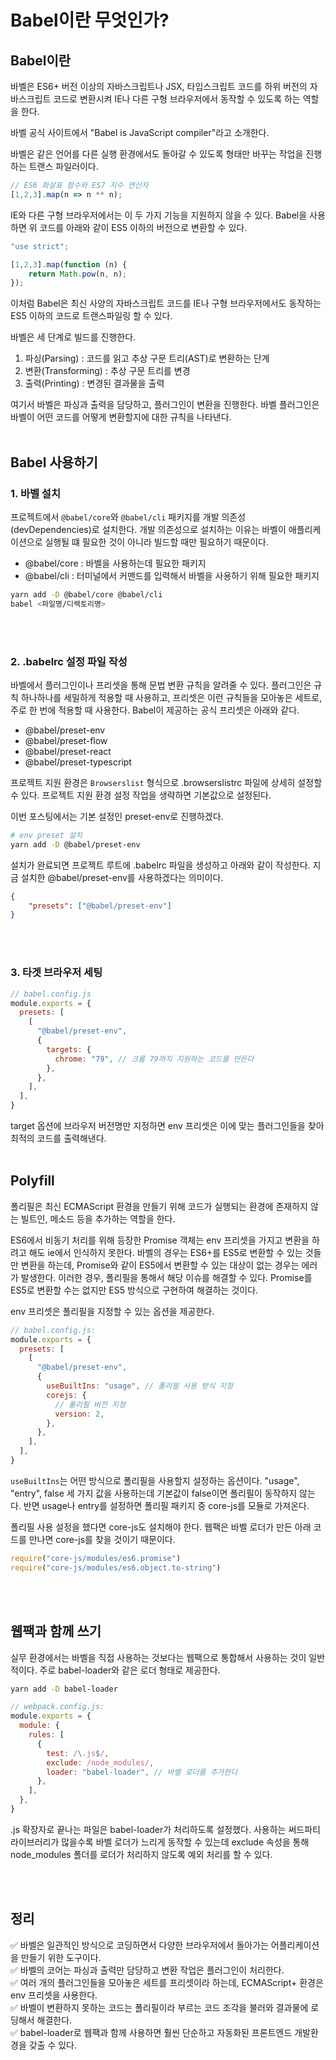 # Babel이란 무엇인가?
## Babel이란
바벨은 ES6+ 버전 이상의 자바스크립트나 JSX, 타입스크립트 코드를 하위 버전의 자바스크립트 코드로 변환시켜 IE나 다른 구형 브라우저에서 동작할 수 있도록 하는 역할을 한다.

바벨 공식 사이트에서 "Babel is JavaScript compiler"라고 소개한다.

바벨은 같은 언어를 다른 실행 환경에서도 돌아갈 수 있도록 형태만 바꾸는 작업을 진행하는 트랜스 파일러이다.


```js
// ES6 화살표 함수와 ES7 지수 연산자
[1,2,3].map(n => n ** n);
```
IE와 다른 구형 브라우저에서는 이 두 가지 기능을 지원하지 않을 수 있다. Babel을 사용하면 위 코드를 아래와 같이 ES5 이하의 버전으로 변환할 수 있다.

```js
"use strict";

[1,2,3].map(function (n) {
	return Math.pow(n, n);
});
```
이처럼 Babel은 최신 사양의 자바스크립트 코드를 IE나 구형 브라우저에서도 동작하는 ES5 이하의 코드로 트랜스파일링 할 수 있다.

바벨은 세 단계로 빌드를 진행한다.
1. 파싱(Parsing) : 코드를 읽고 추상 구문 트리(AST)로 변환하는 단계
2. 변환(Transforming) : 추상 구문 트리를 변경
3. 출력(Printing) : 변경된 결과물을 출력

여기서 바벨은 파싱과 출력을 담당하고, 플러그인이 변환을 진행한다.
바벨 플러그인은 바벨이 어떤 코드를 어떻게 변환할지에 대한 규칙을 나타낸다. 
<br /><br />
## Babel 사용하기

### 1. 바벨 설치
프로젝트에서 `@babel/core`와 `@babel/cli` 패키지를 개발 의존성(devDependencies)로 설치한다. 개발 의존성으로 설치하는 이유는 바벨이 애플리케이션으로 실행될 떄 필요한 것이 아니라 빌드할 때만 필요하기 때문이다.
- @babel/core : 바벨을 사용하는데 필요한 패키지
- @babel/cli : 터미널에서 커맨드를 입력해서 바벨을 사용하기 위해 필요한 패키지

```bash
yarn add -D @babel/core @babel/cli
babel <파일명/디렉토리명>
```
<br /><br />
### 2. .babelrc 설정 파일 작성
바벨에서 플러그인이나 프리셋을 통해 문법 변환 규칙을 알려줄 수 있다.
플러그인은 규칙 하나하나를 세밀하게 적용할 때 사용하고, 프리셋은 이런 규칙들을 모아놓은 세트로, 주로 한 번에 적용할 때 사용한다. Babel이 제공하는 공식 프리셋은 아래와 같다.
* @babel/preset-env
* @babel/preset-flow
* @babel/preset-react
* @babel/preset-typescript

프로젝트 지원 환경은 `Browserslist` 형식으로 .browserslistrc 파일에 상세히 설정할 수 있다. 프로젝트 지원 환경 설정 작업을 생략하면 기본값으로 설정된다.

이번 포스팅에서는 기본 설정인 preset-env로 진행하겠다.

```bash
# env preset 설치 
yarn add -D @babel/preset-env
```

설치가 완료되면 프로젝트 루트에 .babelrc 파일을 생성하고 아래와 같이 작성한다. 지금 설치한 @babel/preset-env를 사용하겠다는 의미이다.
```json
{ 
	"presets": ["@babel/preset-env"] 
}
```

<br /><br />
### 3. 타겟 브라우저 세팅
```js
// babel.config.js
module.exports = {
  presets: [
    [
      "@babel/preset-env",
      {
        targets: {
          chrome: "79", // 크롬 79까지 지원하는 코드를 만든다
        },
      },
    ],
  ],
}
```

target 옵션에 브라우저 버전명만 지정하면 env 프리셋은 이에 맞는 플러그인들을 찾아 최적의 코드를 출력해낸다.
<br /><br />
## Polyfill
폴리필은 최신 ECMAScript 환경을 만들기 위해 코드가 실행되는 환경에 존재하지 않는 빌트인, 메소드 등을 추가하는 역할을 한다.

ES6에서 비동기 처리를 위해 등장한 Promise 객체는 env 프리셋을 가지고 변환을 하려고 해도 ie에서 인식하지 못한다. 바벨의 경우는 ES6+를 ES5로 변환할 수 있는 것들만 변환을 하는데, Promise와 같이 ES5에서 변환할 수 있는 대상이 없는 경우는 에러가 발생한다. 이러한 경우, 폴리필을 통해서 해당 이슈를 해결할 수 있다. Promise를 ES5로 변환할 수는 없지만 ES5 방식으로 구현하여 해결하는 것이다.

env 프리셋은 폴리필을 지정할 수 있는 옵션을 제공한다.

```js
// babel.config.js:
module.exports = {
  presets: [
    [
      "@babel/preset-env",
      {
        useBuiltIns: "usage", // 폴리필 사용 방식 지정
        corejs: {
          // 폴리필 버전 지정
          version: 2,
        },
      },
    ],
  ],
}
```

`useBuiltIns`는 어떤 방식으로 폴리필을 사용할지 설정하는 옵션이다. "usage", "entry", false 세 가지 값을 사용하는데 기본값이 false이면 폴리필이 동작하지 않는다. 반면 usage나 entry를 설정하면 폴리필 패키지 중 core-js를 모듈로 가져온다. 

폴리필 사용 설정을 했다면 core-js도 설치해야 한다. 웹팩은 바벨 로더가 만든 아래 코드를 만나면 core-js를 찾을 것이기 때문이다.
```js
require("core-js/modules/es6.promise")
require("core-js/modules/es6.object.to-string")
```

<br /><br />
## 웹팩과 함께 쓰기
실무 환경에서는 바벨을 직접 사용하는 것보다는 웹팩으로 통합해서 사용하는 것이 일반적이다. 주로 babel-loader와 같은 로더 형태로 제공한다.

```bash
yarn add -D babel-loader
```

```js
// webpack.config.js:
module.exports = {
  module: {
    rules: [
      {
        test: /\.js$/,
        exclude: /node_modules/,
        loader: "babel-loader", // 바벨 로더를 추가한다
      },
    ],
  },
}
```


.js 확장자로 끝나는 파일은 babel-loader가 처리하도록 설정했다. 사용하는 써드파티 라이브러리가 많을수록 바벨 로더가 느리게 동작할 수 있는데 exclude 속성을 통해 node_modules 폴더를 로더가 처리하지 않도록 예외 처리를 할 수 있다.

<br /><br />
## 정리
✅ 바벨은 일관적인 방식으로 코딩하면서 다양한 브라우저에서 돌아가는 어플리케이션을 만들기 위한 도구이다.<br />
✅ 바벨의 코어는 파싱과 출력만 담당하고 변환 작업은 플러그인이 처리한다.<br />
✅ 여러 개의 플러그인들을 모아놓은 세트를 프리셋이라 하는데, ECMAScript+ 환경은 env 프리셋을 사용한다.<br />
✅ 바벨이 변환하지 못하는 코드는 폴리필이라 부르는 코드 조각을 불러와 결과물에 로딩해서 해결한다.<br />
✅ babel-loader로 웹팩과 함께 사용하면 훨씬 단순하고 자동화된 프론트엔드 개발환경을 갖출 수 있다.
